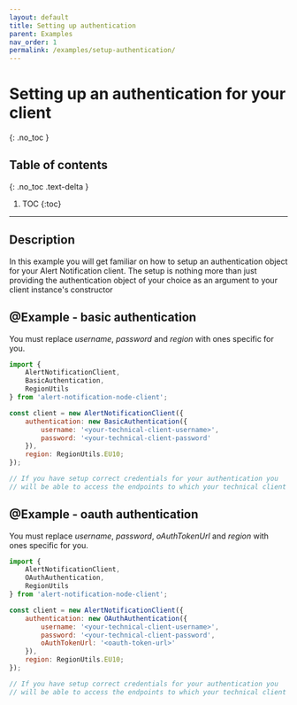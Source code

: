 ```yaml
---
layout: default
title: Setting up authentication
parent: Examples
nav_order: 1
permalink: /examples/setup-authentication/
---
```


# Setting up an authentication for your client
{: .no_toc }

## Table of contents
{: .no_toc .text-delta }

1. TOC
{:toc}

---

## Description

In this example you will get familiar on how to setup an authentication object for your Alert Notification client. The setup is nothing more than just providing the authentication object of your choice as an argument to your client instance's constructor

## @Example - basic authentication

You must replace _username_, _password_ and _region_  with ones specific for you.

```js
import {
    AlertNotificationClient,
    BasicAuthentication,
    RegionUtils
} from 'alert-notification-node-client';

const client = new AlertNotificationClient({
    authentication: new BasicAuthentication({
        username: '<your-technical-client-username>',
        password: '<your-technical-client-password'
    }),
    region: RegionUtils.EU10;
});

// If you have setup correct credentials for your authentication you
// will be able to access the endpoints to which your technical client has scopes to
```


## @Example - oauth authentication

You must replace _username_, _password_, _oAuthTokenUrl_ and _region_  with ones specific for you.

```js
import {
    AlertNotificationClient,
    OAuthAuthentication,
    RegionUtils
} from 'alert-notification-node-client';

const client = new AlertNotificationClient({
    authentication: new OAuthAuthentication({
        username: '<your-technical-client-username>',
        password: '<your-technical-client-password',
        oAuthTokenUrl: '<oauth-token-url>'
    }),
    region: RegionUtils.EU10;
});

// If you have setup correct credentials for your authentication you
// will be able to access the endpoints to which your technical client has scopes to
```